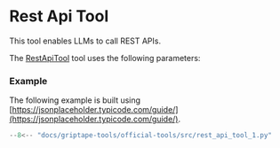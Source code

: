 # Rest Api Tool

This tool enables LLMs to call REST APIs.

The [RestApiTool](../../reference/griptape/tools/rest_api/tool.md) tool uses the following parameters: 

### Example
The following example is built using [https://jsonplaceholder.typicode.com/guide/](https://jsonplaceholder.typicode.com/guide/).

```python
--8<-- "docs/griptape-tools/official-tools/src/rest_api_tool_1.py"
```

